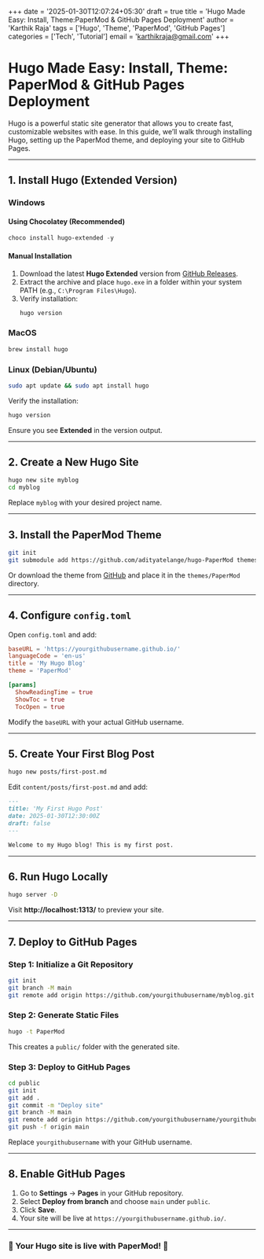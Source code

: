 +++
date = '2025-01-30T12:07:24+05:30'
draft = true
title = 'Hugo Made Easy: Install, Theme:PaperMod & GitHub Pages Deployment'
author = 'Karthik Raja'
tags = ['Hugo', 'Theme', 'PaperMod', 'GitHub Pages']
categories = ['Tech', 'Tutorial']
email = 'karthikraja@gmail.com'
+++

# Hugo Made Easy: Install, Theme: PaperMod & GitHub Pages Deployment

Hugo is a powerful static site generator that allows you to create fast, customizable websites with ease. In this guide, we’ll walk through installing Hugo, setting up the PaperMod theme, and deploying your site to GitHub Pages.

---

## 1. Install Hugo (Extended Version)

### **Windows**

#### **Using Chocolatey (Recommended)**

```powershell
choco install hugo-extended -y
```

#### **Manual Installation**

1. Download the latest **Hugo Extended** version from [GitHub Releases](https://github.com/gohugoio/hugo/releases).
2. Extract the archive and place `hugo.exe` in a folder within your system PATH (e.g., `C:\Program Files\Hugo`).
3. Verify installation:
   ```powershell
   hugo version
   ```

### **MacOS**

```sh
brew install hugo
```

### **Linux (Debian/Ubuntu)**

```sh
sudo apt update && sudo apt install hugo
```

Verify the installation:

```sh
hugo version
```

Ensure you see **Extended** in the version output.

---

## 2. Create a New Hugo Site

```sh
hugo new site myblog
cd myblog
```

Replace `myblog` with your desired project name.

---

## 3. Install the PaperMod Theme

```sh
git init
git submodule add https://github.com/adityatelange/hugo-PaperMod themes/PaperMod
```

Or download the theme from [GitHub](https://github.com/adityatelange/hugo-PaperMod) and place it in the `themes/PaperMod` directory.

---

## 4. Configure `config.toml`

Open `config.toml` and add:

```toml
baseURL = 'https://yourgithubusername.github.io/'
languageCode = 'en-us'
title = 'My Hugo Blog'
theme = 'PaperMod'

[params]
  ShowReadingTime = true
  ShowToc = true
  TocOpen = true
```

Modify the `baseURL` with your actual GitHub username.

---

## 5. Create Your First Blog Post

```sh
hugo new posts/first-post.md
```

Edit `content/posts/first-post.md` and add:

```md
---
title: 'My First Hugo Post'
date: 2025-01-30T12:30:00Z
draft: false
---

Welcome to my Hugo blog! This is my first post.
```

---

## 6. Run Hugo Locally

```sh
hugo server -D
```

Visit **http://localhost:1313/** to preview your site.

---

## 7. Deploy to GitHub Pages

### **Step 1: Initialize a Git Repository**

```sh
git init
git branch -M main
git remote add origin https://github.com/yourgithubusername/myblog.git
```

### **Step 2: Generate Static Files**

```sh
hugo -t PaperMod
```

This creates a `public/` folder with the generated site.

### **Step 3: Deploy to GitHub Pages**

```sh
cd public
git init
git add .
git commit -m "Deploy site"
git branch -M main
git remote add origin https://github.com/yourgithubusername/yourgithubusername.github.io.git
git push -f origin main
```

Replace `yourgithubusername` with your GitHub username.

---

## 8. Enable GitHub Pages

1. Go to **Settings** → **Pages** in your GitHub repository.
2. Select **Deploy from branch** and choose `main` under `public`.
3. Click **Save**.
4. Your site will be live at `https://yourgithubusername.github.io/`.

---

### 🎉 Your Hugo site is live with PaperMod! 🚀
